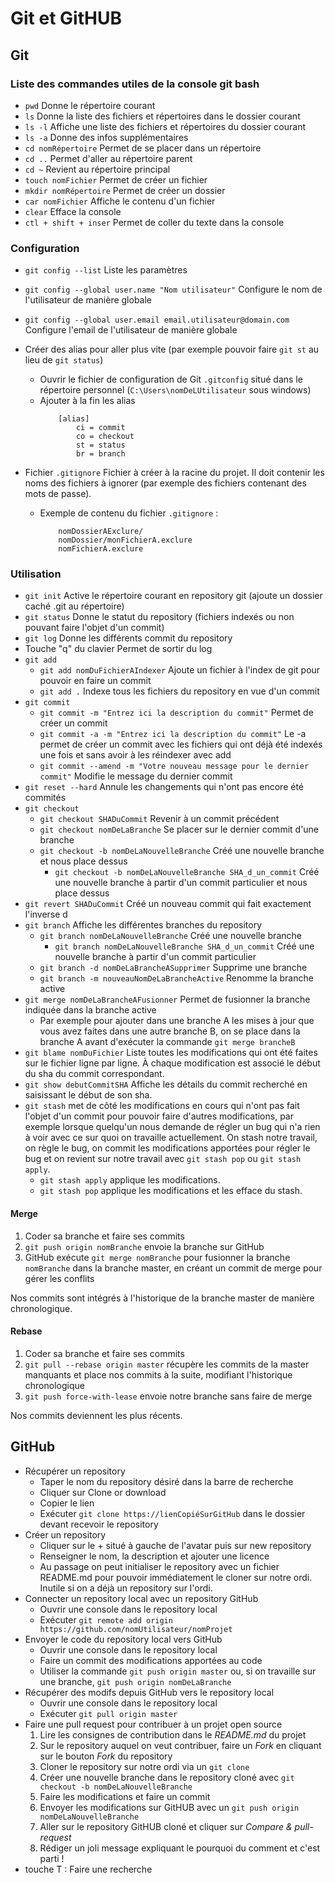 # Git et GitHUB

## Git

### Liste des commandes utiles de la console git bash

* `pwd` Donne le répertoire courant
* `ls` Donne la liste des fichiers et répertoires dans le dossier courant
* `ls -l` Affiche une liste des fichiers et répertoires du dossier courant
* `ls -a` Donne des infos supplémentaires
* `cd nomRépertoire` Permet de se placer dans un répertoire
* `cd ..` Permet d'aller au répertoire parent
* `cd ~` Revient au répertoire principal
* `touch nomFichier` Permet de créer un fichier
* `mkdir nomRépertoire` Permet de créer un dossier
* `car nomFichier` Affiche le contenu d'un fichier
* `clear` Efface la console
* `ctl + shift + inser` Permet de coller du texte dans la console

### Configuration

* `git config --list` Liste les paramètres
* `git config --global user.name "Nom utilisateur"` Configure le nom de l'utilisateur de manière globale
* `git config --global user.email email.utilisateur@domain.com` Configure l'email de l'utilisateur de manière globale
* Créer des alias pour aller plus vite (par exemple pouvoir faire `git st` au lieu de `git status`)
    *   Ouvrir le fichier de configuration de Git `.gitconfig` situé dans le répertoire personnel (`C:\Users\nomDeLUtilisateur` sous windows)
    *   Ajouter à la fin les alias
        ```
            [alias]
                ci = commit
                co = checkout
                st = status
                br = branch
        ```

* Fichier `.gitignore` Fichier à créer à la racine du projet. Il doit contenir les noms des fichiers à ignorer (par exemple des fichiers contenant des mots de passe).  
    * Exemple de contenu du fichier `.gitignore` :
        ```
            nomDossierAExclure/
            nomDossier/monFichierA.exclure
            nomFichierA.exclure
        ```

### Utilisation

* `git init` Active le répertoire courant en repository git (ajoute un dossier caché .git au répertoire)
* `git status` Donne le statut du repository (fichiers indexés ou non pouvant faire l'objet d'un commit)
* `git log` Donne les différents commit du repository
* Touche "q" du clavier Permet de sortir du log
* `git add`
    * `git add nomDuFichierAIndexer` Ajoute un fichier à l'index de git pour pouvoir en faire un commit
    * `git add .` Indexe tous les fichiers du repository en vue d'un commit
* `git commit`
    * `git commit -m "Entrez ici la description du commit"` Permet de créer un commit
    * `git commit -a -m "Entrez ici la description du commit"` Le -a permet de créer un commit avec les fichiers qui ont déjà été indexés une fois et sans avoir à les réindexer avec add
    * `git commit --amend -m "Votre nouveau message pour le dernier commit"` Modifie le message du dernier commit
* `git reset --hard` Annule les changements qui n'ont pas encore été commités
* `git checkout`
    * `git checkout SHADuCommit` Revenir à un commit précédent
    * `git checkout nomDeLaBranche` Se placer sur le dernier commit d'une branche
    * `git checkout -b nomDeLaNouvelleBranche` Créé une nouvelle branche et nous place dessus
        * `git checkout -b nomDeLaNouvelleBranche SHA_d_un_commit` Créé une nouvelle branche à partir d'un commit particulier et nous place dessus
* `git revert SHADuCommit` Créé un nouveau commit qui fait exactement l'inverse d
* `git branch` Affiche les différentes branches du repository
    * `git branch nomDeLaNouvelleBranche` Créé une nouvelle branche 
        * `git branch nomDeLaNouvelleBranche SHA_d_un_commit` Créé une nouvelle branche à partir d'un commit particulier
    * `git branch -d nomDeLaBrancheASupprimer` Supprime une branche
    * `git branch -m nouveauNomDeLaBrancheActive` Renomme la branche active
* `git merge nomDeLaBrancheAFusionner` Permet de fusionner la branche indiquée dans la branche active
    * Par exemple pour ajouter dans une branche A les mises à jour que vous avez faites dans une autre branche B, on se place dans la branche A avant d'exécuter la commande `git merge brancheB`
* `git blame nomDuFichier` Liste toutes les modifications qui ont été faites sur le fichier ligne par ligne. À chaque modification est associé le début du sha du commit correspondant.
* `git show debutCommitSHA` Affiche les détails du commit recherché en saisissant le début de son sha.
* `git stash` met de côté les modifications en cours qui n'ont pas fait l'objet d'un commit pour pouvoir faire d'autres modifications, par exemple lorsque quelqu'un nous demande de régler un bug qui n'a rien à voir avec ce sur quoi on travaille actuellement. On stash notre travail, on règle le bug, on commit les modifications apportées pour régler le bug et on revient sur notre travail avec `git stash pop` ou `git stash apply`.
    * `git stash apply` applique les modifications.
    * `git stash pop` applique les modifications et les efface du stash.

#### Merge

1. Coder sa branche et faire ses commits
2. `git push origin nomBranche` envoie la branche sur GitHub
3. GitHub exécute `git merge nomBranche` pour fusionner la branche `nomBranche` dans la branche master, en créant un commit de merge pour gérer les conflits

Nos commits sont intégrés à l'historique de la branche master de manière chronologique.

#### Rebase

1. Coder sa branche et faire ses commits
2. `git pull --rebase origin master` récupère les commits de la master manquants et place nos commits à la suite, modifiant l'historique chronologique
3. `git push force-with-lease` envoie notre branche sans faire de merge

Nos commits deviennent les plus récents.

## GitHub

* Récupérer un repository
    *   Taper le nom du repository désiré dans la barre de recherche
    *   Cliquer sur Clone or download
    *   Copier le lien
    *   Exécuter `git clone https://lienCopiéSurGitHub` dans le dossier devant recevoir le repository
* Créer un repository
    *   Cliquer sur le + situé à gauche de l'avatar puis sur new repository
    *   Renseigner le nom, la description et ajouter une licence
    *   Au passage on peut initialiser le repository avec un fichier README.md pour pouvoir immédiatement le cloner sur notre ordi. Inutile si on a déjà un repository sur l'ordi.
* Connecter un repository local avec un repository GitHub
    *   Ouvrir une console dans le repository local
    *   Exécuter `git remote add origin https://github.com/nomUtilisateur/nomProjet`
* Envoyer le code du repository local vers GitHub
    *   Ouvrir une console dans le repository local
    *   Faire un commit des modifications apportées au code
    *   Utiliser la commande `git push origin master` ou, si on travaille sur une branche, `git push origin nomDeLaBranche`
* Récupérer des modifs depuis GitHub vers le repository local
    *   Ouvrir une console dans le repository local
    *   Exécuter `git pull origin master`
* Faire une pull request pour contribuer à un projet open source
    1.  Lire les consignes de contribution dans le _README.md_ du projet
    2.  Sur le repository auquel on veut contribuer, faire un _Fork_ en cliquant sur le bouton _Fork_ du repository
    3.  Cloner le repository sur notre ordi via un `git clone`
    4.  Créer une nouvelle branche dans le repository cloné avec `git checkout -b nomDeLaNouvelleBranche`
    5.  Faire les modifications et faire un commit
    6.  Envoyer les modifications sur GitHUB avec un `git push origin nomDeLaNouvelleBranche`
    7.  Aller sur le repository GitHUB cloné et cliquer sur _Compare & pull-request_
    8.  Rédiger un joli message expliquant le pourquoi du comment et c'est parti !
* touche T : Faire une recherche



